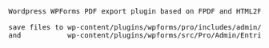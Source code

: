 <pre>
Wordpress WPForms PDF export plugin based on FPDF and HTML2FPDF

save files to wp-content/plugins/wpforms/pro/includes/admin/entries/class-entries-single.php
and           wp-content/plugins/wpforms/src/Pro/Admin/Entries/Export
</pre>
